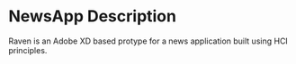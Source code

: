 # NewsApp Description
Raven is an Adobe XD based protype for a news application built using HCI principles.

